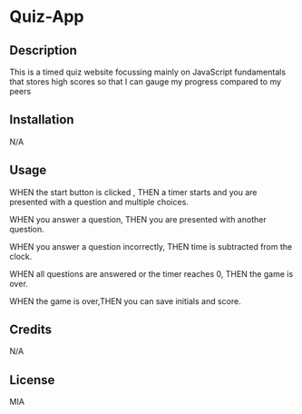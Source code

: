 # Quiz-App

## Description

This is a timed quiz website focussing mainly on JavaScript fundamentals that stores high scores so that I can gauge my progress compared to my peers

## Installation

N/A

## Usage

WHEN the start button is clicked , THEN a timer starts and you are  presented with a question and multiple choices.

WHEN you answer a question, THEN you are  presented with another question.

WHEN you answer a question incorrectly, THEN time is subtracted from the clock.

WHEN all questions are answered or the timer reaches 0, THEN the game is over.

WHEN the game is over,THEN you can save  initials and score.

## Credits

N/A

## License

MIA

